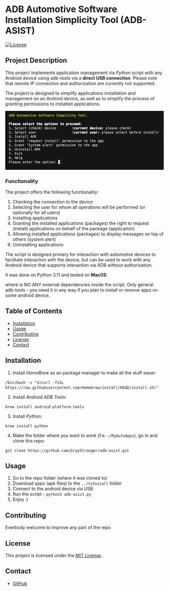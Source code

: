 # ADB Automotive Software Installation Simplicity Tool (ADB-ASIST)

[![License](https://img.shields.io/badge/license-MIT-blue.svg)](LICENSE)

## Project Description

This project implements application management via *Python* script with any Android device using adb-tools via a **direct USB connection**. Please note that remote IP connection and authorization are currently not supported.

The project is designed to simplify applications installation and management on an Android device, as well as to simplify the process of granting permissions to installed applications.

![ADB-ASIST](./src/images/main_screen.png)

### Functionality

The project offers the following functionality:

1. Checking the connection to the device
2. Selecting the user for whom all operations will be performed (or optionally for all users)
3. Installing applications
4. Granting the installed applications (packages) the right to request (install) applications on behalf of the package (application)
5. Allowing installed applications (packages) to display messages on top of others (system alert)
6. Uninstalling applications

The script is designed primary for interaction with automotive devices to facilitate interaction with the device, but can be used to work with any Android device that supports interaction via ADB without authorization.

It was done on Python 3.11 and tested on **MacOS**.

where is NO ANY external dependencies inside the script. Only general adb-tools - you need it in any way if you plan to install or remove apps on some android device.

## Table of Contents

- [Installation](#installation)
- [Usage](#usage)
- [Contributing](#contributing)
- [License](#license)
- [Contact](#contact)

## Installation

1. Install *HomeBrew* as an package manager to make all the stuff easer:
```
/bin/bash -c "$(curl -fsSL https://raw.githubusercontent.com/Homebrew/install/HEAD/install.sh)"
```
2. Install *Android ADB Tools*:
```
brew install android-platform-tools
```
3. Install *Python*:
```
brew install python
```
4. Make the folder where you want to work (f.e. `~/MyAutoApps`), go in and clone this repo:
```
git clone https://github.com/GrayStranger/adb-asist.git
```

## Usage

1. Go to the repo folder (where it was cloned to)
2. Download apps (apk files) to the `../toInstall` folder
3. Connect to the android device via USB
4. Run the script - `python3 adb-asist.py`
5. Enjoy :)

## Contributing

Everbody welcome to improve any part of the repo

## License

This project is licensed under the [MIT License](LICENSE).

## Contact

- [GitHub](https://github.com/GrayStranger)
